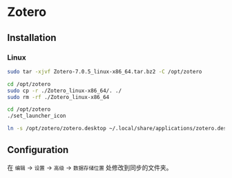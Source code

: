 # Zotero

## Installation

### Linux

```sh
sudo tar -xjvf Zotero-7.0.5_linux-x86_64.tar.bz2 -C /opt/zotero
```

```sh
cd /opt/zotero
sudo cp -r ./Zotero_linux-x86_64/. ./
sudo rm -rf ./Zotero_linux-x86_64
```

```sh
cd /opt/zotero
./set_launcher_icon
```

```sh
ln -s /opt/zotero/zotero.desktop ~/.local/share/applications/zotero.desktop
```

## Configuration

在 `编辑` -> `设置` -> `高级` -> `数据存储位置` 处修改到同步的文件夹。